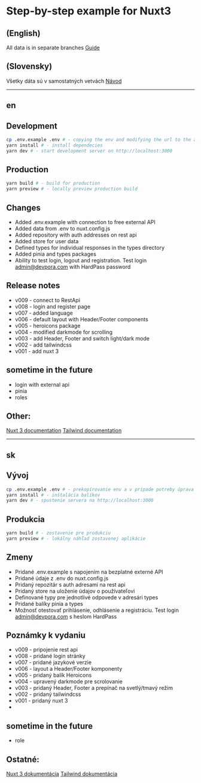 # Step-by-step example for Nuxt3

## (English)
All data is in separate branches
[Guide](#en)
## (Slovensky)
Všetky dáta sú v samostatných vetvách
[Návod](#sk)

---
## en

## Development
```bash
cp .env.example .env # - copying the env and modifying the url to the api if necessary
yarn install # - install dependecies
yarn dev # - start development server on http://localhost:3000
```

## Production
```bash
yarn build # - build for production
yarn preview # - locally preview production build
```

## Changes
- Added .env.example with connection to free external API
- Added data from .env to nuxt.config.js
- Added repository with auth addresses on rest api
- Added store for user data
- Defined types for individual responses in the types directory
- Added pinia and types packages
- Ability to test login, logout and registration. Test login admin@devpora.com with HardPass password

## Release notes
- v009 - connect to RestApi
- v008 - login and register page
- v007 - added language
- v006 - default layout with Header/Footer components
- v005 - heroicons package
- v004 - modified darkmode for scrolling
- v003 - add Header, Footer and switch light/dark mode
- v002 - add tailwindcss
- v001 - add nuxt 3

## sometime in the future
- login with external api
- pinia
- roles

## Other:
[Nuxt 3 documentation](https://nuxt.com/docs/getting-started/introduction)
[Tailwind documentation](https://tailwindcss.com/docs/installation)


---

## sk

## Vývoj
```bash
cp .env.example .env # - prekopírovanie env a v prípade potreby úprava url na api
yarn install # - inštalácia balíkov
yarn dev # - spustenie servera na http://localhost:3000
```

## Produkcia
```bash
yarn build # - zostavenie pre produkciu
yarn preview # - lokálny náhľad zostavenej aplikácie
```

## Zmeny
- Pridané .env.example s napojením na bezplatné externé API
- Pridané údaje z .env do nuxt.config.js
- Pridaný repozitár s auth adresami na rest api
- Pridaný store na uloženie údajov o používateľovi
- Definované typy pre jednotlivé odpovede v adresári types
- Pridané balíky pinia a types
- Možnosť otestovať prihlásenie, odhlásenie a registráciu. Test login admin@devpora.com s heslom HardPass

## Poznámky k vydaniu
- v009 - pripojenie rest api
- v008 - pridané login stránky
- v007 - pridané jazykové verzie
- v006 - layout a Header/Footer komponenty
- v005 - pridaný balík Heroicons
- v004 - upravený darkmode pre scrolovanie
- v003 - pridaný Header, Footer a prepínač na svetlý/tmavý režim
- v002 - pridaný tailwindcss
- v001 - pridaný nuxt 3
- 
## sometime in the future
- role

## Ostatné:
[Nuxt 3 dokumentácia](https://nuxt.com/docs/getting-started/introduction)
[Tailwind dokumentácia](https://tailwindcss.com/docs/installation)